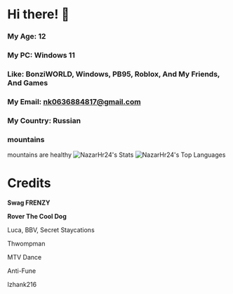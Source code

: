 # Hi there! 👋

### My Age: 12
### My PC: Windows 11
### Like: BonziWORLD, Windows, PB95, Roblox, And My Friends, And Games
### My Email: nk0636884817@gmail.com
### My Country: Russian
### mountains
mountains are healthy
![NazarHr24's Stats](https://github-readme-stats.vercel.app/api?username=NazarTheCoolHuman2025&theme=vue-dark&show_icons=true&hide_border=true&count_private=true) ![NazarHr24's Top Languages](https://github-readme-stats.vercel.app/api/top-langs/?username=NazarTheCoolHuman2025&theme=vue-dark&show_icons=true&hide_border=true&layout=compact)

# Credits
**Swag FRENZY**

**Rover The Cool Dog**

Luca, BBV, Secret Staycations

Thwompman

MTV Dance

Anti-Fune

Izhank216
